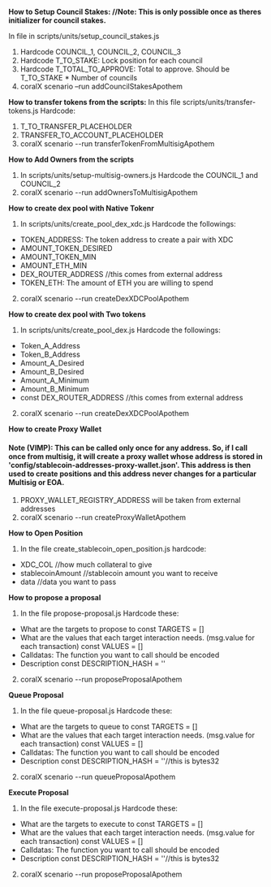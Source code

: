 **How to Setup Council Stakes: //Note: This is only possible once as theres initializer for council stakes.**

In file in scripts/units/setup_council_stakes.js

1. Hardcode COUNCIL_1, COUNCIL_2, COUNCIL_3
2. Hardcode T_TO_STAKE: Lock position for each council
3. Hardcode ​​T_TOTAL_TO_APPROVE: Total to approve. Should be T_TO_STAKE * Number of councils
4. coralX scenario –run addCouncilStakesApothem

**How to transfer tokens from the scripts:**
In this file scripts/units/transfer-tokens.js
Hardcode:
1. T_TO_TRANSFER_PLACEHOLDER
2. TRANSFER_TO_ACCOUNT_PLACEHOLDER
3. coralX scenario --run transferTokenFromMultisigApothem


**How to Add Owners from the scripts**
1. In scripts/units/setup-multisig-owners.js Hardcode the COUNCIL_1 and COUNCIL_2
2. coralX scenario --run addOwnersToMultisigApothem

**How to create dex pool with Native Tokenr**
1. In scripts/units/create_pool_dex_xdc.js Hardcode the followings:
*    TOKEN_ADDRESS: The token address to create a pair with XDC
*    AMOUNT_TOKEN_DESIRED
*    AMOUNT_TOKEN_MIN
*    AMOUNT_ETH_MIN
*    DEX_ROUTER_ADDRESS //this comes from external address
*    TOKEN_ETH: The amount of ETH you are willing to spend

2. coralX scenario --run createDexXDCPoolApothem

**How to create dex pool with Two tokens**
1. In scripts/units/create_pool_dex.js Hardcode the followings:
* Token_A_Address
* Token_B_Address
* Amount_A_Desired 
* Amount_B_Desired
* Amount_A_Minimum
* Amount_B_Minimum
* const DEX_ROUTER_ADDRESS //this comes from external address

2. coralX scenario --run createDexXDCPoolApothem

**How to create Proxy Wallet**
#### Note (VIMP): This can be called only once for any address. So, if I call once from multisig, it will create a proxy wallet whose address is stored in 'config/stablecoin-addresses-proxy-wallet.json'. This address is then used to create positions and this address never changes for a particular Multisig or EOA.

1. PROXY_WALLET_REGISTRY_ADDRESS will be taken from external addresses
2. coralX scenario --run createProxyWalletApothem

**How to Open Position**
1. In the file create_stablecoin_open_position.js hardcode:
* XDC_COL //how much collateral to give
* stablecoinAmount //stablecoin amount you want to receive
* data //data you want to pass

**How to propose a proposal**
1. In the file propose-proposal.js Hardcode these:
* What are the targets to propose to
    const TARGETS = []
* What are the values that each target interaction needs. (msg.value for each transaction)
    const VALUES = []
* Calldatas: The function you want to call should be encoded
* Description
    const DESCRIPTION_HASH = ''
    
2. coralX scenario --run proposeProposalApothem

**Queue Proposal**
1. In the file queue-proposal.js Hardcode these:
* What are the targets to queue to
    const TARGETS = []
* What are the values that each target interaction needs. (msg.value for each transaction)
    const VALUES = []
* Calldatas: The function you want to call should be encoded
* Description
    const DESCRIPTION_HASH = ''//this is bytes32
    
2. coralX scenario --run queueProposalApothem

**Execute Proposal**

1. In the file execute-proposal.js Hardcode these:
* What are the targets to execute to
    const TARGETS = []
* What are the values that each target interaction needs. (msg.value for each transaction)
    const VALUES = []
* Calldatas: The function you want to call should be encoded
* Description
    const DESCRIPTION_HASH = ''//this is bytes32
    
2. coralX scenario --run proposeProposalApothem
